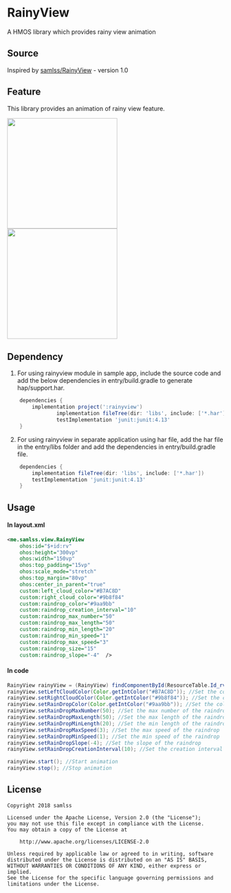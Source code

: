 # RainyView

A HMOS library which provides rainy view animation

## Source
Inspired by [samlss/RainyView](https://github.com/samlss/RainyView) - version 1.0

## Feature
This library provides an animation of rainy view feature.

<img src="https://github.com/priyankabb153/RainyView/blob/master/screenshots/raniyview1.gif" width="256">

<img src="https://github.com/priyankabb153/RainyView/blob/master/screenshots/rainyview2.gif" width="256">


## Dependency
1. For using rainyview module in sample app, include the source code and add the below dependencies in entry/build.gradle to generate hap/support.har.
```groovy
	dependencies {
		implementation project(':rainyview')
                implementation fileTree(dir: 'libs', include: ['*.har'])
                testImplementation 'junit:junit:4.13'
	}
```
2. For using rainyview in separate application using har file, add the har file in the entry/libs folder and add the dependencies in entry/build.gradle file.
```groovy
	dependencies {
		implementation fileTree(dir: 'libs', include: ['*.har'])
		testImplementation 'junit:junit:4.13'
	}
```

## Usage

#### In layout.xml
```xml
<me.samlss.view.RainyView
    ohos:id="$+id:rv"
    ohos:height="300vp"
    ohos:width="150vp"
    ohos:top_padding="15vp"
    ohos:scale_mode="stretch"
    ohos:top_margin="80vp"
    ohos:center_in_parent="true"
    custom:left_cloud_color="#B7AC8D"
    custom:right_cloud_color="#9b8f84"
    custom:raindrop_color="#9aa9bb"
    custom:raindrop_creation_interval="10"
    custom:raindrop_max_number="50"
    custom:raindrop_max_length="50"
    custom:raindrop_min_length="20"
    custom:raindrop_min_speed="1"
    custom:raindrop_max_speed="3"
    custom:raindrop_size="15"
    custom:raindrop_slope="-4"  />
```

#### In code

```java
RainyView rainyView = (RainyView) findComponentById(ResourceTable.Id_rv);
rainyView.setLeftCloudColor(Color.getIntColor("#B7AC8D")); //Set the color of the left cloud
rainyView.setRightCloudColor(Color.getIntColor("#9b8f84")); //Set the color of the right cloud
rainyView.setRainDropColor(Color.getIntColor("#9aa9bb")); //Set the color of the raindrop
rainyView.setRainDropMaxNumber(50); //Set the max number of the raindrop
rainyView.setRainDropMaxLength(50); //Set the max length of the raindrop
rainyView.setRainDropMinLength(20); //Set the min length of the raindrop
rainyView.setRainDropMaxSpeed(3); //Set the max speed of the raindrop
rainyView.setRainDropMinSpeed(1); //Set the min speed of the raindrop
rainyView.setRainDropSlope(-4); //Set the slope of the raindrop
rainyView.setRainDropCreationInterval(10); //Set the creation interval of the raindrop

rainyView.start(); //Start animation
rainyView.stop(); //Stop animation
```

## License
```
Copyright 2018 samlss

Licensed under the Apache License, Version 2.0 (the "License");
you may not use this file except in compliance with the License.
You may obtain a copy of the License at

    http://www.apache.org/licenses/LICENSE-2.0

Unless required by applicable law or agreed to in writing, software
distributed under the License is distributed on an "AS IS" BASIS,
WITHOUT WARRANTIES OR CONDITIONS OF ANY KIND, either express or implied.
See the License for the specific language governing permissions and
limitations under the License.
```
